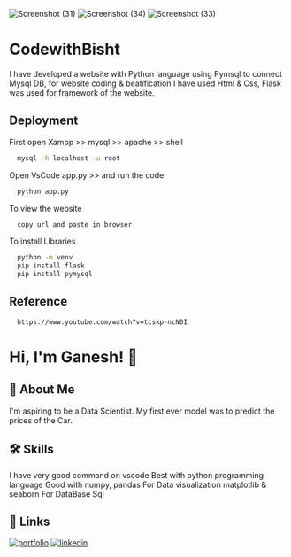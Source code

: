 ![Screenshot (31)](https://user-images.githubusercontent.com/109788233/181926059-e8b48c7f-2685-47a3-be14-2e7003acb4bd.png)
![Screenshot (34)](https://user-images.githubusercontent.com/109788233/181926117-31d89da4-0232-4296-9b74-2d1073054558.png)
![Screenshot (33)](https://user-images.githubusercontent.com/109788233/181926067-c408c1fc-4e2c-4f35-a667-3e5b9b6973bb.png)


# CodewithBisht
I have developed a website with Python language using Pymsql to connect Mysql DB, for website coding &amp; beatification I have used Html &amp; Css, Flask was used for framework of the website.

## Deployment

First open Xampp >> mysql >> apache >> shell

```bash
  mysql -h localhost -u root 
```
Open VsCode app.py >> and run the code

```bash
  python app.py
```
To view the website

```bash
  copy url and paste in browser 
```
To install Libraries

```bash
  python -m venv .
  pip install flask 
  pip install pymysql 
```

## Reference

```http
  https://www.youtube.com/watch?v=tcskp-ncN0I
```
# Hi, I'm Ganesh! 👋

## 🚀 About Me
I'm aspiring to be a Data Scientist. My first ever model was to predict the prices of the Car.

## 🛠 Skills
I have very good command on vscode
Best with python programming language
Good with numpy, pandas
For Data visualization matplotlib & seaborn
For DataBase Sql

## 🔗 Links
[![portfolio](https://img.shields.io/badge/my_portfolio-000?style=for-the-badge&logo=ko-fi&logoColor=white)](github.com/ayebisht/)
[![linkedin](https://img.shields.io/badge/linkedin-0A66C2?style=for-the-badge&logo=linkedin&logoColor=white)](linkedin.com/in/ganeshbisht/)


